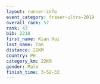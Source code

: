 ```yaml
---
layout: runner-info 
event_category: fraser-ultra-2019 
overall_rank: 57
rank: 43
bib: 2218
first_name: Kian Hui
last_name: Tan
distance: 22KM
country: PH
category_km: 22KM
gender: Male
finish_time: 3-52-32
---
```

